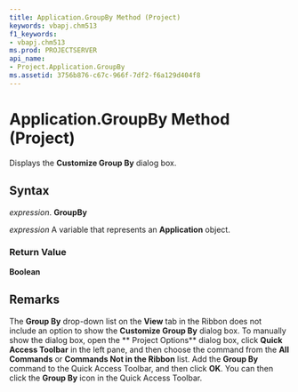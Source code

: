 ```yaml
---
title: Application.GroupBy Method (Project)
keywords: vbapj.chm513
f1_keywords:
- vbapj.chm513
ms.prod: PROJECTSERVER
api_name:
- Project.Application.GroupBy
ms.assetid: 3756b876-c67c-966f-7df2-f6a129d404f8
---
```



# Application.GroupBy Method (Project)

Displays the  **Customize Group By** dialog box.


## Syntax

 _expression_. **GroupBy**

 _expression_ A variable that represents an **Application** object.


### Return Value

 **Boolean**


## Remarks

The  **Group By** drop-down list on the **View** tab in the Ribbon does not include an option to show the **Customize Group By** dialog box. To manually show the dialog box, open the ** Project Options** dialog box, click **Quick Access Toolbar** in the left pane, and then choose the command from the **All Commands** or **Commands Not in the Ribbon** list. Add the **Group By** command to the Quick Access Toolbar, and then click **OK**. You can then click the  **Group By** icon in the Quick Access Toolbar.


